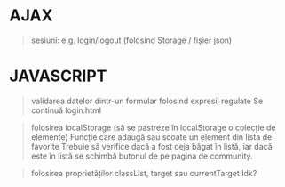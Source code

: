 
# AJAX
> sesiuni: e.g. login/logout (folosind Storage / fișier json)
# JAVASCRIPT
> validarea datelor dintr-un formular folosind expresii regulate
Se continuă login.html

> folosirea localStorage (să se pastreze în localStorage o colecție de elemente)
Funcție care adaugă sau scoate un element din lista de favorite
Trebuie să verifice dacă a fost deja băgat în listă, iar dacă este în listă se schimbă butonul de pe pagina de community.

> folosirea proprietăților classList, target sau currentTarget
Idk?